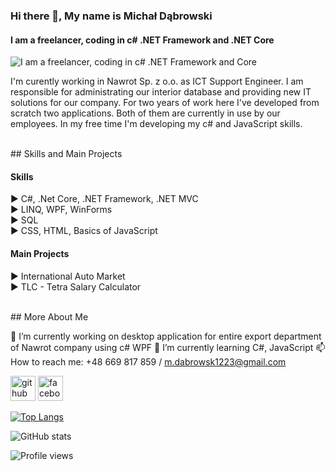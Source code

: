 ### Hi there 👋, My name is Michał Dąbrowski
#### I am a freelancer, coding in c# .NET Framework and .NET Core

![I am a freelancer, coding in c# .NET Framework and Core](https://arturssmirnovs.github.io/github-profile-readme-generator/images/banner.png)

I'm curently working in Nawrot Sp. z o.o. as ICT Support Engineer. I am responsible for administrating our interior database and providing new IT solutions for our company. For two years of work here I've developed from scratch two applications. Both of them are currently in use by our employees. In my free time I'm developing my c# and JavaScript skills. 

<br/>
## Skills and Main Projects

#### Skills<br/>
  ▶️ C#, .Net Core, .NET Framework, .NET MVC<br/>
  ▶️ LINQ, WPF, WinForms<br/>
  ▶️ SQL<br/>
  ▶️ CSS, HTML, Basics of JavaScript<br/>
  
#### Main Projects<br/>
  ▶️ International Auto Market<br/>
  ▶️ TLC - Tetra Salary Calculator<br/>

<br/>
## More About Me

🔭 I’m currently working on desktop application for entire export department of Nawrot company using c# WPF 
🌱 I’m currently learning C#, JavaScript 
📫 How to reach me: +48 669 817 859 / m.dabrowsk1223@gmail.com 


[<img src='https://cdn.jsdelivr.net/npm/simple-icons@3.0.1/icons/github.svg' alt='github' height='40'>](https://github.com/poldek1997)  [<img src='https://cdn.jsdelivr.net/npm/simple-icons@3.0.1/icons/facebook.svg' alt='facebook' height='40'>](https://www.facebook.com/100003146918942)  

[![Top Langs](https://github-readme-stats.vercel.app/api/top-langs/?username=poldek1997)](https://github.com/anuraghazra/github-readme-stats)

![GitHub stats](https://github-readme-stats.vercel.app/api?username=poldek1997&show_icons=true&count_private=true)  

![Profile views](https://gpvc.arturio.dev/poldek1997)  
